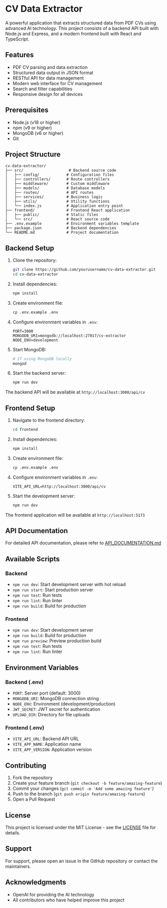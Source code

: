 # CV Data Extractor

A powerful application that extracts structured data from PDF CVs using advanced AI technology. This project consists of a backend API built with Node.js and Express, and a modern frontend built with React and TypeScript.

## Features

- PDF CV parsing and data extraction
- Structured data output in JSON format
- RESTful API for data management
- Modern web interface for CV management
- Search and filter capabilities
- Responsive design for all devices

## Prerequisites

- Node.js (v18 or higher)
- npm (v9 or higher)
- MongoDB (v6 or higher)
- Git

## Project Structure

```
cv-data-extractor/
├── src/                    # Backend source code
│   ├── config/            # Configuration files
│   ├── controllers/       # Route controllers
│   ├── middleware/        # Custom middleware
│   ├── models/            # Database models
│   ├── routes/            # API routes
│   ├── services/          # Business logic
│   ├── utils/             # Utility functions
│   └── index.js           # Application entry point
├── frontend/              # Frontend React application
│   ├── public/            # Static files
│   └── src/               # React source code
├── .env.example           # Environment variables template
├── package.json           # Backend dependencies
└── README.md              # Project documentation
```

## Backend Setup

1. Clone the repository:
   ```bash
   git clone https://github.com/yourusername/cv-data-extractor.git
   cd cv-data-extractor
   ```

2. Install dependencies:
   ```bash
   npm install
   ```

3. Create environment file:
   ```bash
   cp .env.example .env
   ```

4. Configure environment variables in `.env`:
   ```
   PORT=3000
   MONGODB_URI=mongodb://localhost:27017/cv-extractor
   NODE_ENV=development
   ```

5. Start MongoDB:
   ```bash
   # If using MongoDB locally
   mongod
   ```

6. Start the backend server:
   ```bash
   npm run dev
   ```

The backend API will be available at `http://localhost:3000/api/cv`

## Frontend Setup

1. Navigate to the frontend directory:
   ```bash
   cd frontend
   ```

2. Install dependencies:
   ```bash
   npm install
   ```

3. Create environment file:
   ```bash
   cp .env.example .env
   ```

4. Configure environment variables in `.env`:
   ```
   VITE_API_URL=http://localhost:3000/api/cv
   ```

5. Start the development server:
   ```bash
   npm run dev
   ```

The frontend application will be available at `http://localhost:5173`

## API Documentation

For detailed API documentation, please refer to [API_DOCUMENTATION.md](API_DOCUMENTATION.md)

## Available Scripts

### Backend

- `npm run dev`: Start development server with hot reload
- `npm run start`: Start production server
- `npm run test`: Run tests
- `npm run lint`: Run linter
- `npm run build`: Build for production

### Frontend

- `npm run dev`: Start development server
- `npm run build`: Build for production
- `npm run preview`: Preview production build
- `npm run test`: Run tests
- `npm run lint`: Run linter

## Environment Variables

### Backend (.env)

- `PORT`: Server port (default: 3000)
- `MONGODB_URI`: MongoDB connection string
- `NODE_ENV`: Environment (development/production)
- `JWT_SECRET`: JWT secret for authentication
- `UPLOAD_DIR`: Directory for file uploads

### Frontend (.env)

- `VITE_API_URL`: Backend API URL
- `VITE_APP_NAME`: Application name
- `VITE_APP_VERSION`: Application version

## Contributing

1. Fork the repository
2. Create your feature branch (`git checkout -b feature/amazing-feature`)
3. Commit your changes (`git commit -m 'Add some amazing feature'`)
4. Push to the branch (`git push origin feature/amazing-feature`)
5. Open a Pull Request

## License

This project is licensed under the MIT License - see the [LICENSE](LICENSE) file for details.

## Support

For support, please open an issue in the GitHub repository or contact the maintainers.

## Acknowledgments

- OpenAI for providing the AI technology
- All contributors who have helped improve this project 